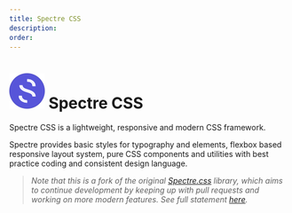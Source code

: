 ```yaml
---
title: Spectre CSS
description: 
order: 
---
```


# ![Spectre CSS Framework](/img/spectre-logo.svg) Spectre CSS

Spectre CSS is a lightweight, responsive and modern CSS framework.

Spectre provides basic styles for typography and elements, flexbox based responsive layout system, pure CSS components and utilities with best practice coding and consistent design language.

> _Note that this is a fork of the original [Spectre.css](https://picturepan2.github.io/spectre/index.html#google_vignette) library, which aims to continue development by keeping up with pull requests and working on more modern features. See full statement [here](https://github.com/spectre-org)._

<div class="docs-demo columns">
    <Card title="Get Started"
          desc="Get started with the Spectre CSS library"
          path="get-started/index.html" />
    <Card title="Layout"
          desc="Responsive columns, grids and nav bars"
          path="layout/index.html" />
    <Card title="Elements"
          desc="Styling and typography for standard elements"
          path="elements/index.html" />
    <Card title="Components"
          desc="Core interactive components"
          path="components/index.html" />
    <Card title="Experimentals"
          desc="More advanced, experimental components"
          path="experimentals/index.html" />
    <Card title="Utilities"
          desc="Utilities for color, display, position, etc "
          path="utilities/index.html" />
</div>
